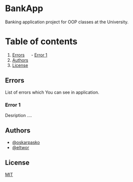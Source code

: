 # BankApp
Banking application project for OOP classes at the University.

# Table of contents
1. [Errors](#Errors)
&emsp; - [Error 1](#Error-1)
2. [Authors](#Authors)
2. [License](#License)

## Errors
List of errors which You can see in application.

### Error 1
Desription ....

## Authors

- [@oskarpasko](https://www.github.com/oskarpasko)
- [@eltwor](https://www.github.com/eltwor)

## License

[MIT](https://choosealicense.com/licenses/mit/)
